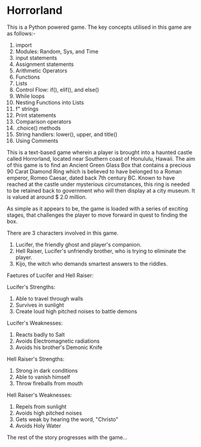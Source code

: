 # Horrorland
This is a Python powered game. The key concepts utilised in this game are as follows:-

1) import
2) Modules: Random, Sys, and Time
3) input statements
4) Assignment statements
5) Arithmetic Operators
6) Functions
7) Lists
8) Control Flow: if(), elif(), and else()
9) While loops
10) Nesting Functions into Lists 
11) f" strings
12) Print statements
13) Comparison operators
14) .choice() methods
15) String handlers: lower(), upper, and title()
16) Using Comments

This is a text-based game wherein a player is brought into a haunted castle called Horrorland, located near Southern coast of Honululu, Hawaii. The aim of this game is to find an Ancient Green Glass Box that contains a precious 90 Carat Diamond Ring which is believed to have belonged to a Roman emperor, Romeo Caesar, dated back 7th century BC. Known to have reached at the castle under mysterious circumstances, this ring is needed to be retained back to government who will then display at a city museum. It is valued at around $ 2.0 million. 

As simple as it appears to be, the game is loaded with a series of exciting stages, that challenges the player to move forward in quest to finding the box.

There are 3 characters involved in this game.

1) Lucifer, the friendly ghost and player's companion.
2) Hell Raiser, Lucifer's unfriendly brother, who is trying to eliminate the player. 
3) Kijo, the witch who demands smartest answers to the riddles.

Faetures of Lucifer and Hell Raiser:

Lucifer's Strengths:

1)   Able to travel through walls
2)  Survives in sunlight
3) Create loud high pitched noises to battle demons

Lucifer's Weaknesses:

1)   Reacts badly to Salt
2)  Avoids Electromagnetic radiations
3) Avoids his brother's Demonic Knife

Hell Raiser's Strengths:

1)   Strong in dark conditions
2)  Able to vanish himself
3) Throw fireballs from mouth

Hell Raiser's Weaknesses:

1)   Repels from sunlight
2)  Avoids high pitched noises
3) Gets weak by hearing the word, "Christo"
4)  Avoids Holy Water

The rest of the story progresses with the game...
